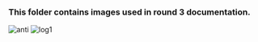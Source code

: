 ### This folder contains images used in round 3 documentation.
![anti](https://github.com/adarshvp123/IITR-web-developmet/assets/57490073/2e919ccf-0909-4c1f-a503-3a69ba5ad47b)
![log1](https://github.com/adarshvp123/IITR-web-developmet/assets/57490073/53f95f97-4809-4415-9e7e-18f5aa9a52ff)
